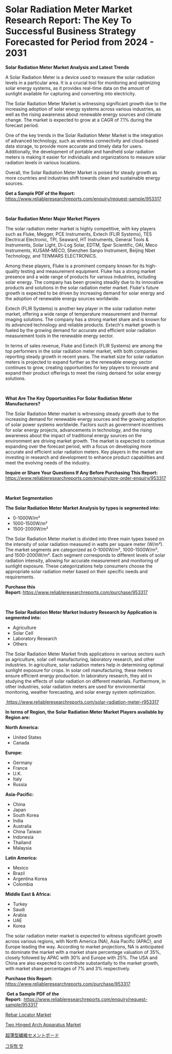 <p><h1>Solar Radiation Meter Market Research Report: The Key To Successful Business Strategy Forecasted for Period from 2024 - 2031</h1></p><p><strong>Solar Radiation Meter Market Analysis and Latest Trends</strong></p>
<p><p>A Solar Radiation Meter is a device used to measure the solar radiation levels in a particular area. It is a crucial tool for monitoring and optimizing solar energy systems, as it provides real-time data on the amount of sunlight available for capturing and converting into electricity.</p><p>The Solar Radiation Meter Market is witnessing significant growth due to the increasing adoption of solar energy systems across various industries, as well as the rising awareness about renewable energy sources and climate change. The market is expected to grow at a CAGR of 7.1% during the forecast period.</p><p>One of the key trends in the Solar Radiation Meter Market is the integration of advanced technology, such as wireless connectivity and cloud-based data storage, to provide more accurate and timely data for users. Additionally, the development of portable and handheld solar radiation meters is making it easier for individuals and organizations to measure solar radiation levels in various locations.</p><p>Overall, the Solar Radiation Meter Market is poised for steady growth as more countries and industries shift towards clean and sustainable energy sources.</p></p>
<p><strong>Get a Sample PDF of the Report:&nbsp;</strong> <a href="https://www.reliableresearchreports.com/enquiry/request-sample/953317">https://www.reliableresearchreports.com/enquiry/request-sample/953317</a></p>
<p>&nbsp;</p>
<p><strong>Solar Radiation Meter Major Market Players</strong></p>
<p><p>The solar radiation meter market is highly competitive, with key players such as Fluke, Megger, PCE Instruments, Extech (FLIR Systems), TES Electrical Electronic, TPI, Seaward, HT Instruments, General Tools & Instruments, Solar Light, Di-Log Solar, EDTM, Sper Scientific, OAI, Meco Instruments, KUSAM-MECO, Shenzhen Sanpo Instrument, Beijing Nbet Technology, and TENMARS ELECTRONICS. </p><p>Among these players, Fluke is a prominent company known for its high-quality testing and measurement equipment. Fluke has a strong market presence and a wide range of products for various industries, including solar energy. The company has been growing steadily due to its innovative products and solutions in the solar radiation meter market. Fluke's future growth is expected to be driven by increasing demand for solar energy and the adoption of renewable energy sources worldwide.</p><p>Extech (FLIR Systems) is another key player in the solar radiation meter market, offering a wide range of temperature measurement and thermal imaging solutions. The company has a strong market share and is known for its advanced technology and reliable products. Extech's market growth is fueled by the growing demand for accurate and efficient solar radiation measurement tools in the renewable energy sector.</p><p>In terms of sales revenue, Fluke and Extech (FLIR Systems) are among the top performers in the solar radiation meter market, with both companies reporting steady growth in recent years. The market size for solar radiation meters is projected to expand further as the renewable energy sector continues to grow, creating opportunities for key players to innovate and expand their product offerings to meet the rising demand for solar energy solutions.</p></p>
<p>&nbsp;</p>
<p><strong>What Are The Key Opportunities For Solar Radiation Meter Manufacturers?</strong></p>
<p><p>The Solar Radiation Meter market is witnessing steady growth due to the increasing demand for renewable energy sources and the growing adoption of solar power systems worldwide. Factors such as government incentives for solar energy projects, advancements in technology, and the rising awareness about the impact of traditional energy sources on the environment are driving market growth. The market is expected to continue expanding over the forecast period, with a focus on developing more accurate and efficient solar radiation meters. Key players in the market are investing in research and development to enhance product capabilities and meet the evolving needs of the industry.</p></p>
<p><strong>Inquire or Share Your Questions If Any Before Purchasing This Report:</strong> <a href="https://www.reliableresearchreports.com/enquiry/pre-order-enquiry/953317">https://www.reliableresearchreports.com/enquiry/pre-order-enquiry/953317</a></p>
<p>&nbsp;</p>
<p><strong>Market Segmentation</strong></p>
<p><strong>The Solar Radiation Meter Market Analysis by types is segmented into:</strong></p>
<p><ul><li>0-1000W/m²</li><li>1000-1500W/m²</li><li>1500-2000W/m²</li></ul></p>
<p><p>The Solar Radiation Meter market is divided into three main types based on the intensity of solar radiation measured in watts per square meter (W/m²). The market segments are categorized as 0-1000W/m², 1000-1500W/m², and 1500-2000W/m². Each segment corresponds to different levels of solar radiation intensity, allowing for accurate measurement and monitoring of sunlight exposure. These categorizations help consumers choose the appropriate solar radiation meter based on their specific needs and requirements.</p></p>
<p><strong>Purchase this Report:&nbsp;</strong><a href="https://www.reliableresearchreports.com/purchase/953317">https://www.reliableresearchreports.com/purchase/953317</a></p>
<p>&nbsp;</p>
<p><strong>The Solar Radiation Meter Market Industry Research by Application is segmented into:</strong></p>
<p><ul><li>Agriculture</li><li>Solar Cell</li><li>Laboratory Research</li><li>Others</li></ul></p>
<p><p>The Solar Radiation Meter Market finds applications in various sectors such as agriculture, solar cell manufacturing, laboratory research, and other industries. In agriculture, solar radiation meters help in determining optimal sunlight exposure for crops. In solar cell manufacturing, these meters ensure efficient energy production. In laboratory research, they aid in studying the effects of solar radiation on different materials. Furthermore, in other industries, solar radiation meters are used for environmental monitoring, weather forecasting, and solar energy system optimization.</p></p>
<p><a href="https://www.reliableresearchreports.com/solar-radiation-meter-r953317">&nbsp;https://www.reliableresearchreports.com/solar-radiation-meter-r953317</a></p>
<p><strong>In terms of Region, the Solar Radiation Meter Market Players available by Region are:</strong></p>
<p>
    <p> <strong> North America: </strong>
        <ul>
            <li>United States</li>
            <li>Canada</li>
        </ul>
        </p> 
    <p> <strong> Europe: </strong>
        <ul>
            <li>Germany</li>
            <li>France</li>
            <li>U.K.</li>
            <li>Italy</li>
            <li>Russia</li>
        </ul>
        </p> 
    <p> <strong> Asia-Pacific: </strong>
        <ul>
            <li>China</li>
            <li>Japan</li>
            <li>South Korea</li>
            <li>India</li>
            <li>Australia</li>
            <li>China Taiwan</li>
            <li>Indonesia</li>
            <li>Thailand</li>
            <li>Malaysia</li>
        </ul>
        </p> 
    <p> <strong> Latin America: </strong>
        <ul>
            <li>Mexico</li>
            <li>Brazil</li>
            <li>Argentina Korea</li>
            <li>Colombia</li>
        </ul>
        </p> 
    <p> <strong> Middle East & Africa: </strong>
        <ul>
            <li>Turkey</li>
            <li>Saudi</li>
            <li>Arabia</li>
            <li>UAE</li>
            <li>Korea</li>
        </ul>
    </p>
    </p>
<p><p>The solar radiation meter market is expected to witness significant growth across various regions, with North America (NA), Asia Pacific (APAC), and Europe leading the way. According to market projections, NA is anticipated to dominate the market with a market share percentage valuation of 35%, closely followed by APAC with 30% and Europe with 25%. The USA and China are also expected to contribute substantially to the market growth, with market share percentages of 7% and 3% respectively.</p></p>
<p><strong>Purchase this Report: </strong><a href="https://www.reliableresearchreports.com/purchase/953317">https://www.reliableresearchreports.com/purchase/953317</a></p>
<p>&nbsp;<strong>Get a Sample PDF of the Report:&nbsp;&nbsp;</strong><a href="https://www.reliableresearchreports.com/enquiry/request-sample/953317">https://www.reliableresearchreports.com/enquiry/request-sample/953317</a></p>
<p><strong></strong></p>
<p><p><a href="https://github.com/setiawananhar13/Market-Research-Report-List-1/blob/main/rebar-locator-market.md">Rebar Locator Market</a></p><p><a href="https://github.com/castoriffic/Market-Research-Report-List-5/blob/main/two-hinged-arch-apparatus-market.md">Two Hinged Arch Apparatus Market</a></p><p><a href="https://github.com/DayanaRunolfsdottir/Market-Research-Report-List-1/blob/main/6332407160014.md">超薄型繊維セメントボード</a></p><p><a href="https://github.com/fredrickeglers/Market-Research-Report-List-2/blob/main/9034858171716.md">그릴형 맛</a></p></p>